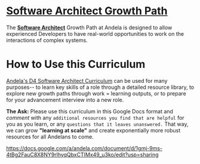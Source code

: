 # [Software Architect Growth Path](https://docs.google.com/a/andela.com/document/d/1gmj-9ms-4tBg2FauC8X8NY9rlhyqQbxCTIMx49_u3ko/edit?usp=sharing)

The [**Software Architect**](https://docs.google.com/a/andela.com/document/d/1gmj-9ms-4tBg2FauC8X8NY9rlhyqQbxCTIMx49_u3ko/edit?usp=sharing) Growth Path at Andela is designed to allow experienced Developers to have real-world opportunities to work on the interactions of complex systems.

# How to Use this Curriculum 

[Andela's D4 Software Architect Curriculum](https://docs.google.com/a/andela.com/document/d/1gmj-9ms-4tBg2FauC8X8NY9rlhyqQbxCTIMx49_u3ko/edit?usp=sharing) can be used for many purposes-- to learn key skills of a role through a detailed resource library, to explore new growth paths through work = learning outputs, or to prepare for your advancement interview into a new role. 


**The Ask:** Please use this curriculum in this Google Docs format and *comment* with any `additional resources you find that are helpful` for you as you learn, or any `questions that it leaves unanswered.` That way, we can grow **"learning at scale"** and create exponentially more robust resources for all Andelans to come.

https://docs.google.com/a/andela.com/document/d/1gmj-9ms-4tBg2FauC8X8NY9rlhyqQbxCTIMx49_u3ko/edit?usp=sharing
